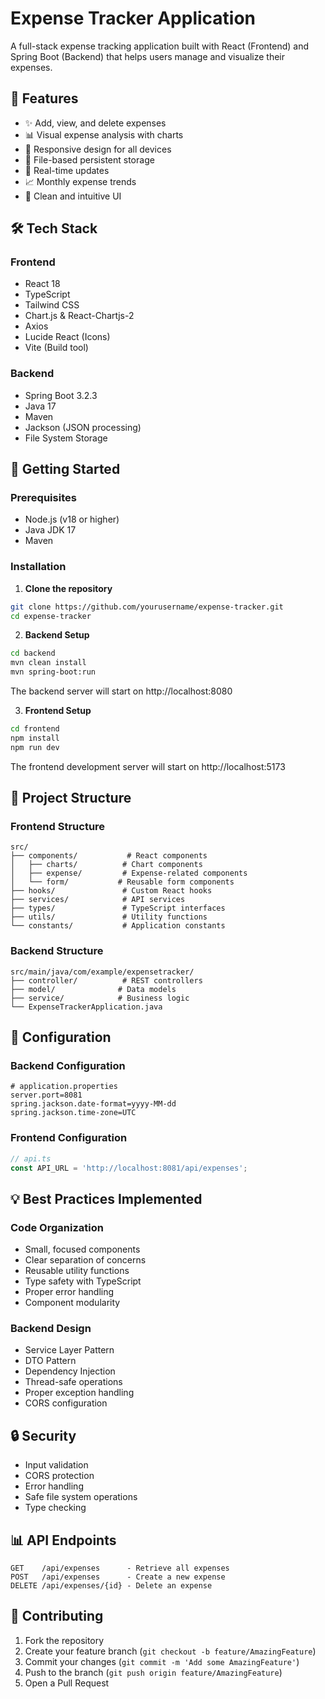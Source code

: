# Expense Tracker Application

A full-stack expense tracking application built with React (Frontend) and Spring Boot (Backend) that helps users manage and visualize their expenses.


## 🌟 Features

- ✨ Add, view, and delete expenses
- 📊 Visual expense analysis with charts
- 📱 Responsive design for all devices
- 💾 File-based persistent storage
- 🔄 Real-time updates
- 📈 Monthly expense trends
- 🎨 Clean and intuitive UI

## 🛠️ Tech Stack

### Frontend
- React 18
- TypeScript
- Tailwind CSS
- Chart.js & React-Chartjs-2
- Axios
- Lucide React (Icons)
- Vite (Build tool)

### Backend
- Spring Boot 3.2.3
- Java 17
- Maven
- Jackson (JSON processing)
- File System Storage

## 🚀 Getting Started

### Prerequisites
- Node.js (v18 or higher)
- Java JDK 17
- Maven

### Installation

1. **Clone the repository**
```bash
git clone https://github.com/yourusername/expense-tracker.git
cd expense-tracker
```

2. **Backend Setup**
```bash
cd backend
mvn clean install
mvn spring-boot:run
```
The backend server will start on http://localhost:8080

3. **Frontend Setup**
```bash
cd frontend
npm install
npm run dev
```
The frontend development server will start on http://localhost:5173

## 📁 Project Structure

### Frontend Structure
```
src/
├── components/           # React components
│   ├── charts/          # Chart components
│   ├── expense/         # Expense-related components
│   └── form/           # Reusable form components
├── hooks/               # Custom React hooks
├── services/            # API services
├── types/               # TypeScript interfaces
├── utils/               # Utility functions
└── constants/           # Application constants
```

### Backend Structure
```
src/main/java/com/example/expensetracker/
├── controller/          # REST controllers
├── model/              # Data models
├── service/            # Business logic
└── ExpenseTrackerApplication.java
```

## 🔧 Configuration

### Backend Configuration
```properties
# application.properties
server.port=8081
spring.jackson.date-format=yyyy-MM-dd
spring.jackson.time-zone=UTC
```

### Frontend Configuration
```typescript
// api.ts
const API_URL = 'http://localhost:8081/api/expenses';
```

## 💡 Best Practices Implemented

### Code Organization
- Small, focused components
- Clear separation of concerns
- Reusable utility functions
- Type safety with TypeScript
- Proper error handling
- Component modularity

### Backend Design
- Service Layer Pattern
- DTO Pattern
- Dependency Injection
- Thread-safe operations
- Proper exception handling
- CORS configuration

## 🔒 Security

- Input validation
- CORS protection
- Error handling
- Safe file system operations
- Type checking

## 📊 API Endpoints

```
GET    /api/expenses      - Retrieve all expenses
POST   /api/expenses      - Create a new expense
DELETE /api/expenses/{id} - Delete an expense
```

## 🤝 Contributing

1. Fork the repository
2. Create your feature branch (`git checkout -b feature/AmazingFeature`)
3. Commit your changes (`git commit -m 'Add some AmazingFeature'`)
4. Push to the branch (`git push origin feature/AmazingFeature`)
5. Open a Pull Request

